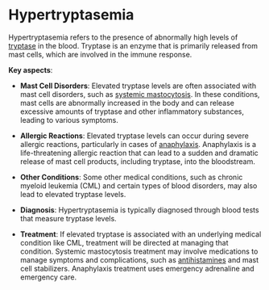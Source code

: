 <!--
source: gpt-3 + jph editing
tags: conditions
-->

# Hypertryptasemia

Hypertryptasemia refers to the presence of abnormally high levels of [tryptase](../tryptase/) in the blood. Tryptase is an enzyme that is primarily released from mast cells, which are involved in the immune response.

**Key aspects**:

* **Mast Cell Disorders**: Elevated tryptase levels are often associated with mast cell disorders, such as [systemic mastocytosis](../systemic-mastocytosis/). In these conditions, mast cells are abnormally increased in the body and can release excessive amounts of tryptase and other inflammatory substances, leading to various symptoms.

* **Allergic Reactions**: Elevated tryptase levels can occur during severe allergic reactions, particularly in cases of [anaphylaxis](../anaphylaxis/). Anaphylaxis is a life-threatening allergic reaction that can lead to a sudden and dramatic release of mast cell products, including tryptase, into the bloodstream.

* **Other Conditions**: Some other medical conditions, such as chronic myeloid leukemia (CML) and certain types of blood disorders, may also lead to elevated tryptase levels.

* **Diagnosis**: Hypertryptasemia is typically diagnosed through blood tests that measure tryptase levels.

* **Treatment**: If elevated tryptase is associated with an underlying medical condition like CML, treatment will be directed at managing that condition. Systemic mastocytosis treatment may involve medications to manage symptoms and complications, such as [antihistamines](../antihistamines/) and mast cell stabilizers. Anaphylaxis treatment uses emergency adrenaline and emergency care.